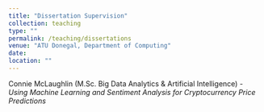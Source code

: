 ```yaml
---
title: "Dissertation Supervision"
collection: teaching
type: ""
permalink: /teaching/dissertations
venue: "ATU Donegal, Department of Computing"
date:
location: ""
---
```


Connie McLaughlin (M.Sc. Big Data Analytics & Artificial Intelligence) - _Using Machine Learning and Sentiment Analysis for Cryptocurrency Price Predictions_
